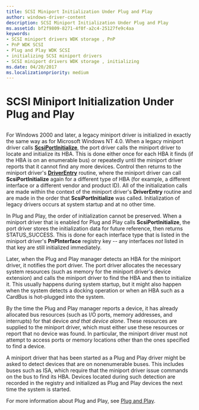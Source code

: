 ```yaml
---
title: SCSI Miniport Initialization Under Plug and Play
author: windows-driver-content
description: SCSI Miniport Initialization Under Plug and Play
ms.assetid: bf2f9809-8271-4f0f-a2c4-25127fe9c4aa
keywords:
- SCSI miniport drivers WDK storage , PnP
- PnP WDK SCSI
- Plug and Play WDK SCSI
- initializing SCSI miniport drivers
- SCSI miniport drivers WDK storage , initializing
ms.date: 04/20/2017
ms.localizationpriority: medium
---
```


# SCSI Miniport Initialization Under Plug and Play


## <span id="ddk_scsi_miniport_initialization_under_plug_and_play_kg"></span><span id="DDK_SCSI_MINIPORT_INITIALIZATION_UNDER_PLUG_AND_PLAY_KG"></span>


For Windows 2000 and later, a legacy miniport driver is initialized in exactly the same way as for Microsoft Windows NT 4.0. When a legacy miniport driver calls [**ScsiPortInitialize**](https://msdn.microsoft.com/library/windows/hardware/ff564645), the port driver calls the miniport driver to locate and initialize its HBA. This is done either once for each HBA it finds (if the HBA is on an enumerable bus) or repeatedly until the miniport driver reports that it cannot find any more devices. Control then returns to the miniport driver's [**DriverEntry**](https://msdn.microsoft.com/library/windows/hardware/ff552654) routine, where the miniport driver can call **ScsiPortInitialize** again for a different type of HBA (for example, a different interface or a different vendor and product ID). All of the initialization calls are made within the context of the miniport driver's **DriverEntry** routine and are made in the order that **ScsiPortInitialize** was called. Initialization of legacy drivers occurs at system startup and at no other time.

In Plug and Play, the order of initialization cannot be preserved. When a miniport driver that is enabled for Plug and Play calls **ScsiPortInitialize**, the port driver stores the initialization data for future reference, then returns STATUS\_SUCCESS. This is done for each interface type that is listed in the miniport driver's **PnPInterface** registry key -- any interfaces *not* listed in that key are still initialized immediately.

Later, when the Plug and Play manager detects an HBA for the miniport driver, it notifies the port driver. The port driver allocates the necessary system resources (such as memory for the miniport driver's device extension) and calls the miniport driver to find the HBA and then to initialize it. This usually happens during system startup, but it might also happen when the system detects a docking operation or when an HBA such as a CardBus is hot-plugged into the system.

By the time the Plug and Play manager reports a device, it has already allocated bus resources (such as I/O ports, memory addresses, and interrupts) for that device *and that device alone*. These resources are supplied to the miniport driver, which must either use these resources or report that no device was found. In particular, the miniport driver must not attempt to access ports or memory locations other than the ones specified to find a device.

A miniport driver that has been started as a Plug and Play driver might be asked to detect devices that are on nonenumerable buses. This includes buses such as ISA, which require that the miniport driver issue commands on the bus to find its HBA. Devices located during such detection are recorded in the registry and initialized as Plug and Play devices the next time the system is started.

For more information about Plug and Play, see [Plug and Play](https://msdn.microsoft.com/library/windows/hardware/ff547125).

 

 




